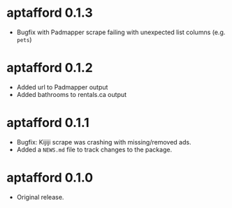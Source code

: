# aptafford 0.1.3

* Bugfix with Padmapper scrape failing with unexpected list columns (e.g. `pets`)

# aptafford 0.1.2

* Added url to Padmapper output
* Added bathrooms to rentals.ca output

# aptafford 0.1.1

* Bugfix: Kijiji scrape was crashing with missing/removed ads.
* Added a `NEWS.md` file to track changes to the package.

# aptafford 0.1.0

* Original release.
